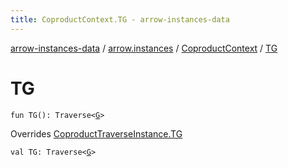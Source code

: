 ```yaml
---
title: CoproductContext.TG - arrow-instances-data
---
```


[arrow-instances-data](../../index.html) / [arrow.instances](../index.html) / [CoproductContext](index.html) / [TG](./-t-g.html)

# TG

`fun TG(): Traverse<`[`G`](index.html#G)`>`

Overrides [CoproductTraverseInstance.TG](../-coproduct-traverse-instance/-t-g.html)


`val TG: Traverse<`[`G`](index.html#G)`>`